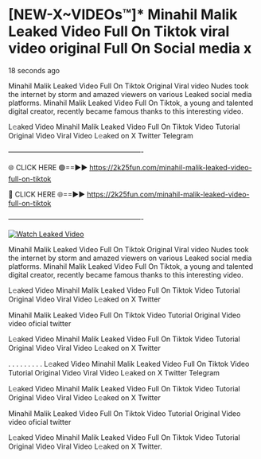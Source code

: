 # [NEW-X~VIDEOs™]* Minahil Malik Leaked Video Full On Tiktok viral video original Full On Social media x

18 seconds ago

Minahil Malik Leaked Video Full On Tiktok Original Viral video Nudes took the internet by storm and amazed viewers on various Leaked social media platforms. Minahil Malik Leaked Video Full On Tiktok, a young and talented digital creator, recently became famous thanks to this interesting video.

L𝚎aked Video Minahil Malik Leaked Video Full On Tiktok Video Tutorial Original Video Viral Video L𝚎aked on X Twitter Telegram

———————————————————-

🌐 CLICK HERE 🟢==►► https://2k25fun.com/minahil-malik-leaked-video-full-on-tiktok

🔴 CLICK HERE 🌐==►► https://2k25fun.com/minahil-malik-leaked-video-full-on-tiktok

———————————————————-

[![Watch Leaked Video](https://miro.medium.com/v2/resize:fit:828/format:webp/1*cilzJN44JGOrTw9NJCrNHA.gif "Watch Leaked Video")](https://2k25fun.com/minahil-malik-leaked-video-full-on-tiktok)

Minahil Malik Leaked Video Full On Tiktok Original Viral video Nudes took the internet by storm and amazed viewers on various Leaked social media platforms. Minahil Malik Leaked Video Full On Tiktok, a young and talented digital creator, recently became famous thanks to this interesting video.

L𝚎aked Video Minahil Malik Leaked Video Full On Tiktok Video Tutorial Original Video Viral Video L𝚎aked on X Twitter

Minahil Malik Leaked Video Full On Tiktok Video Tutorial Original Video video oficial twitter

L𝚎aked Video Minahil Malik Leaked Video Full On Tiktok Video Tutorial Original Video Viral Video L𝚎aked on X Twitter

. . . . . . . . . L𝚎aked Video Minahil Malik Leaked Video Full On Tiktok Video Tutorial Original Video Viral Video L𝚎aked on X Twitter Telegram

L𝚎aked Video Minahil Malik Leaked Video Full On Tiktok Video Tutorial Original Video Viral Video L𝚎aked on X Twitter

Minahil Malik Leaked Video Full On Tiktok Video Tutorial Original Video video oficial twitter

L𝚎aked Video Minahil Malik Leaked Video Full On Tiktok Video Tutorial Original Video Viral Video L𝚎aked on X Twitter.